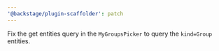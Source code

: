 ```yaml
---
'@backstage/plugin-scaffolder': patch
---
```


Fix the get entities query in the `MyGroupsPicker` to query the `kind=Group` entities.
